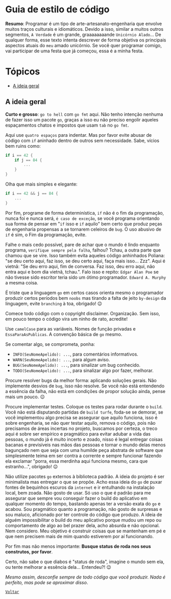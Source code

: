 # Guia de estilo de código

**Resumo**: Programar é um tipo de arte-artesanato-engenharia que envolve muitos traços
culturais e idiomáticos. Devido a isso, similar a muitos outros segmentos, `A Verdade`
é um grande, graaaaaaaande `Unicórnio Alado`... De qualquer forma, esse texto intenta
descrever de forma objetiva os principais aspectos atuais do `meu` amado unicórnio.
Se você quer programar comigo, vai participar de uma festa que já começou, essa é a
minha festa.

# Tópicos

- [A ideia geral](#a-ideia-geral)

## A ideia geral

**Curto e grosso**: `go to hell` com `go fmt` aqui. Não tenho intenção nenhuma de fazer
isso um pacote `go`, graças a isso eu não preciso engolir aqueles espaçamentos chatos
e impostos que usam `tab` no `go fmt`.

Aqui use `quatro espaços` para indentar. Mas por favor evite abusar de código com `if`
aninhado dentro de outros sem necessidade. Sabe, vícios bem ruins como:

```go
if i == 42 {
    if j == 84 {
        ...
    }
}
```

Olha que mais simples e elegante:

```go
if i == 42 && j == 84 {
    ...
}
```

Por fim, programe de forma determinística, `if` não é o fim da programação, nunca foi e nunca será,
`é caso de exceção`, se você programa orientando sua forma de pensar em "`if` isso e `if` aquilo"
bem certo que produz peças de engenharia propensas a se tornarem celeiros de `bug`. O uso abusivo
de `if` é sim, o Fim da programação, evite.

Falhe o mais cedo possível, pare de achar que o mundo é lindo enquanto programa, `verifique sempre
pela falha`, falhou? Tchau, a outra parte que chamou que se vire. Isso também evita aqueles
código anhinhados Poliana: "se deu certo aqui, faz isso, se deu certo aqui, faça mais isso... Zzz".
Aqui é vietnã: "Se deu erro aqui, fim de conversa. Faz isso, deu erro aqui, não entra aqui e
bom dia vietnã, tchau.". Falo isso e repito: `Edgar Alan Poe` se não tivesse sido escritor
teria sido um ótimo programador. `Edward A. Murphy` a mesma coisa.

É triste que a linguagem `go` em certos casos orienta mesmo o programador produzir certos períodos
bem `noobs` mas tirando a falta de jeito `by-design` da linguagem, evite `branching` à toa,
obrigado! :wink:

Comece todo código com o copyright disclaimer. Organização. Sem isso, em pouco tempo o código
vira um ninho de rato, acredite!

Use `camelCase` para as variáveis. Nomes de função privadas e `EssaParaAsPublicas`. A convenção
básica de `go` mesmo.

Se comentar algo, se comprometa, ponha:

- `INFO(SeuNomeApelido): ...`, para comentários informativos.
- `WARN(SeuNomeApelido): ...`, para algum aviso.
- `BUG(SeuNomeApelido): ...`, para sinalizar um bug conhecido.
- `TODO(SeuNomeApelido): ...`, para sinalizar algo por fazer, melhorar.

Procure resolver bugs da melhor forma: aplicando soluções gerais. Não implemente desvios de `bug`,
isso não resolve. Se você não está entendendo a essência da falha, não está em condições de propor
solução ainda, pense mais um pouco. :wink:

Procure implementar testes. Coloque os testes para rodar durante o `build`. Você não está
disputando partidas de `build turfe`, foda-se se demorar, se você implementou algo precisa
se assegurar que aquilo funciona, isso é sobre engenharia, se não quer testar aquilo, remova
o código, pois não precisamos de áreas incertas no projeto, buscamos por certeza, o treco
aqui é sobre ser empírico e pragmático para evitar adubar a vida das pessoas, o mundo já
é muito incerto e zoado, nisso é legal entregar coisas bacanas e previsíveis nas mãos das
pessoas e tornar o mundo delas menos bagunçado nem que seja com uma humilde peça abstrata
de software que simplesmente teima em ser contra a corrente e sempre funcionar fazendo ela
exclamar "porra, essa merdinha aqui funciona mesmo, cara que estranho...", obrigado! :wink:

Não utilize pacotes `go` externos à biblioteca padrão. A ideia do projeto é ser minimalista mas
entregar o que se propõe. Acho essa ideia do `go` de puxar fontes de bequinhos escuros da
`internet` e ir entulhando na instalação local, bem zoada. Não gosto de usar. Só uso o que
é padrão para me assegurar que sempre vou conseguir fazer o build do aplicativo em qualquer
momento do tempo, bastando apenas ter a versão exata do `go` e acabou. Sou pragmático quanto
a programação, não gosto de surpresas e sou maluco, aficionado por ter controle do código
que produzo. A ideia de alguém impossibilitar o build do meu aplicativo porque mudou um repo
ou comportamento de algo ao bel prazer dela, acho absurda e não opcional. Nem considero.
Meu objetivo é construir coisas que se mantenham em pé e que nem precisem mais de mim
quando estiverem por aí funcionando.

Por fim mas não menos importante: **Busque status de roda nos seus construtos, por favor**.

Certo, não sabe o que diabos é "status de roda", imagine o mundo sem ela, ou tente melhorar
a essência dela... Entendeu?! :wink:

*Mesmo assim, desconfie sempre de todo código que você produzir. Nada é perfeito, mas pode
se aproximar disso*.

[`Voltar`](#tópicos)

